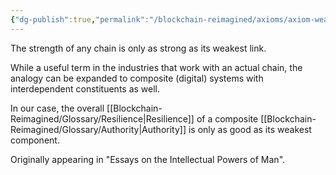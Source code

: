 ```yaml
---
{"dg-publish":true,"permalink":"/blockchain-reimagined/axioms/axiom-weakest-link/","hide":true,"created":"2024-10-26T12:39:25.801+01:00","updated":"2024-10-26T14:15:55.786+01:00"}
---
```


The strength of any chain is only as strong as its weakest link. 

While a useful term in the industries that work with an actual chain, the analogy can be expanded to composite (digital) systems with interdependent constituents as well.  

In our case, the overall [[Blockchain-Reimagined/Glossary/Resilience\|Resilience]] of a composite [[Blockchain-Reimagined/Glossary/Authority\|Authority]] is only as good as its weakest component.

Originally appearing in "Essays on the Intellectual Powers of Man".